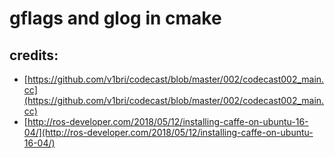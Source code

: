 # gflags and glog in cmake

## credits:
- [https://github.com/v1bri/codecast/blob/master/002/codecast002_main.cc](https://github.com/v1bri/codecast/blob/master/002/codecast002_main.cc)
- [http://ros-developer.com/2018/05/12/installing-caffe-on-ubuntu-16-04/](http://ros-developer.com/2018/05/12/installing-caffe-on-ubuntu-16-04/)
